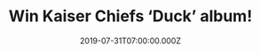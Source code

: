 ---
campaign-uuid: "c-28800de5-6fc5-4c0c-9f09-ef3e59fec5c7"
type: "Competition"
category: "Music"
date: "2019-07-31T07:00:00.000Z"
end-date: "2019-09-03T23:59:00.000Z"
disable-form: false
is_promoted: false
has_entry_page: true
title: "Win Kaiser Chiefs ‘Duck’ album!"
competition-description: "<p>Calling all Kaiser Chiefs fans! We are giving away their\
  \ brand new album: Duck, the seventh studio album by British indie rock band Kaiser\
  \ Chiefs. The album is primarily inspired by new wave and punk rock music of the\
  \ late 1970s and 1980s.</p>\n<p>Want it? Click below for a chance to win.</p>\n"
hero-header: "Win Kaiser Chiefs ‘Duck’ album!"
terms-confirmation: "N/A"
banner-img: "https://assets.expresslyapp.com/asset-8195b528-65f8-4a9a-a1f3-49cd23ac714c.jpg"
logo-left-href: "http://club.expressly.io"
logo-left-image: "https://assets.expresslyapp.com/asset-d2dca1d2-ad49-4ef5-8db7-403099445f9c.jpg"
logo-left-title: "Expressly CLub"
bg-image-hero: "https://assets.expresslyapp.com/asset-bffc291a-dda3-4a07-9929-9d234679736d.jpg"
bg-image-first: "https://assets.expresslyapp.com/asset-9d02af10-c02a-40ae-a436-bbc56434c005.jpg"
section1-content: "<p>The Kaiser Chiefs have released six original studio albums:\
  \ Employment (2005), Yours Truly, Angry Mob (2007), Off with Their Heads (2008),\
  \ The Future Is Medieval (2011), Education, Education, Education & War (2014) and\
  \ Stay Together (2016), one EP: Lap of Honour (2005), one compilation album: Souvenir:\
  \ The Singles 2004-2012 (2012) and numerous singles.</p>\n<p>We are giving away\
  \ a copy to you. Enter below for a chance to win.</p>\n"
entry-title: "Win Kaiser Chiefs ‘Duck’ album!"
entry-content: "<p>Enter the draw to win Kaiser Chiefs ‘Duck’ by completing the form\
  \ below before 23:59 on the 03th of September 2019.</p>\n"
has-winner: false
prize-description: "Kaiser Chiefs ‘Duck’ album"
special-conditions: "Multiple entries are allowed up to one every day.\r\n\r\nThis\
  \ competition is also available on: http://aaa.nme.com/competitons/kaiser-chiefs-duck-cd"
country-restrictions:
- "GB"
---